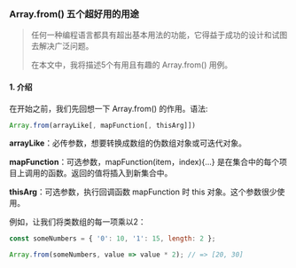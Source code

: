 ### Array.from() 五个超好用的用途

>  任何一种编程语言都具有超出基本用法的功能，它得益于成功的设计和试图去解决广泛问题。 
>
>  在本文中，我将描述5个有用且有趣的 Array.from() 用例。 

####  **1. 介绍** 

 在开始之前，我们先回想一下 Array.from() 的作用。语法: 

```javascript
Array.from(arrayLike[, mapFunction[, thisArg]])
```

**arrayLike**：必传参数，想要转换成数组的伪数组对象或可迭代对象。

**mapFunction**：可选参数，mapFunction(item，index){...} 是在集合中的每个项目上调用的函数。返回的值将插入到新集合中。

**thisArg**：可选参数，执行回调函数 mapFunction 时 this 对象。这个参数很少使用。

例如，让我们将类数组的每一项乘以2：

```javascript
const someNumbers = { '0': 10, '1': 15, length: 2 };

Array.from(someNumbers, value => value * 2); // => [20, 30]
```

